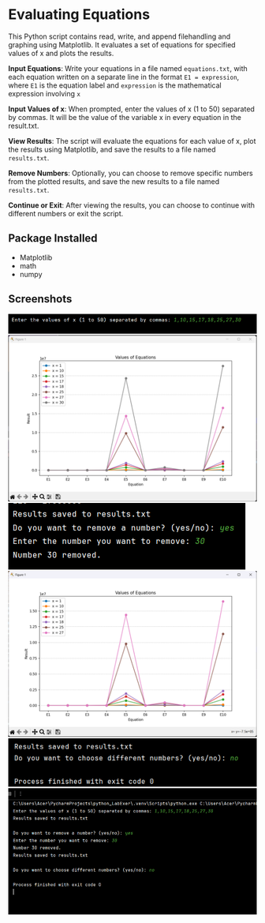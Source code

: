 
# Evaluating Equations

This Python script contains read, write, and append filehandling and graphing using Matplotlib.
It evaluates a set of equations for specified values of x and plots the results. 

**Input Equations**: Write your equations in a file named `equations.txt`, with each equation written on a separate line in the format `E1 = expression`,
                      where `E1` is the equation label and `expression` is the mathematical expression involving `x`

**Input Values of x**: When prompted, enter the values of x (1 to 50) separated by commas. It will be the value of the variable x in every equation in the result.txt.

**View Results**: The script will evaluate the equations for each value of x, plot the results using Matplotlib, and save the results to a file named `results.txt`.

**Remove Numbers**: Optionally, you can choose to remove specific numbers from the plotted results, and save the new results to a file named `results.txt`.

**Continue or Exit**: After viewing the results, you can choose to continue with different numbers or exit the script.

## Package Installed
- Matplotlib
- math 
- numpy

## Screenshots

<img src="SS_dsa/ss1.png">

<img src="SS_dsa/CompleteGraph.png">

<img src="SS_dsa/ss2.png">

<img src="SS_dsa/SubtractedGraph.png">

<img src="SS_dsa/ss3.png">

<img src="SS_dsa/ss4.png">
